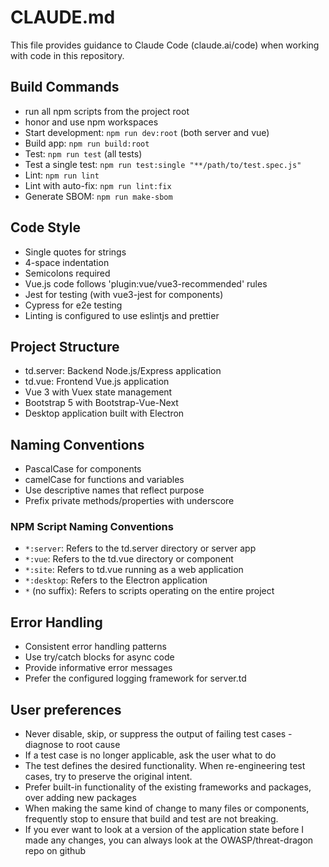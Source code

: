 # CLAUDE.md

This file provides guidance to Claude Code (claude.ai/code) when working with code in this repository.

## Build Commands

-   run all npm scripts from the project root
-   honor and use npm workspaces
-   Start development: `npm run dev:root` (both server and vue)
-   Build app: `npm run build:root`
-   Test: `npm run test` (all tests)
-   Test a single test: `npm run test:single "**/path/to/test.spec.js"`
-   Lint: `npm run lint`
-   Lint with auto-fix: `npm run lint:fix`
-   Generate SBOM: `npm run make-sbom`

## Code Style

-   Single quotes for strings
-   4-space indentation
-   Semicolons required
-   Vue.js code follows 'plugin:vue/vue3-recommended' rules
-   Jest for testing (with vue3-jest for components)
-   Cypress for e2e testing
-   Linting is configured to use eslintjs and prettier

## Project Structure

-   td.server: Backend Node.js/Express application
-   td.vue: Frontend Vue.js application
-   Vue 3 with Vuex state management
-   Bootstrap 5 with Bootstrap-Vue-Next
-   Desktop application built with Electron

## Naming Conventions

-   PascalCase for components
-   camelCase for functions and variables
-   Use descriptive names that reflect purpose
-   Prefix private methods/properties with underscore

### NPM Script Naming Conventions

-   `*:server`: Refers to the td.server directory or server app
-   `*:vue`: Refers to the td.vue directory or component
-   `*:site`: Refers to td.vue running as a web application
-   `*:desktop`: Refers to the Electron application
-   `*` (no suffix): Refers to scripts operating on the entire project

## Error Handling

-   Consistent error handling patterns
-   Use try/catch blocks for async code
-   Provide informative error messages
-   Prefer the configured logging framework for server.td

## User preferences

-   Never disable, skip, or suppress the output of failing test cases - diagnose to root cause
-   If a test case is no longer applicable, ask the user what to do
-   The test defines the desired functionality. When re-engineering test cases, try to preserve the original intent.
-   Prefer built-in functionality of the existing frameworks and packages, over adding new packages
-   When making the same kind of change to many files or components, frequently stop to ensure that build and test are not breaking.
-   If you ever want to look at a version of the application state before I made any changes, you can always look at the OWASP/threat-dragon repo on github
